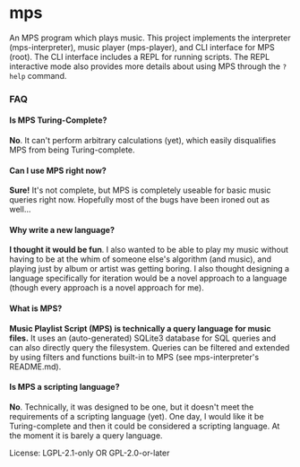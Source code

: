 # mps

An MPS program which plays music.
This project implements the interpreter (mps-interpreter), music player (mps-player), and CLI interface for MPS (root).
The CLI interface includes a REPL for running scripts.
The REPL interactive mode also provides more details about using MPS through the `?help` command.

### FAQ
#### Is MPS Turing-Complete?
**No**. It can't perform arbitrary calculations (yet), which easily disqualifies MPS from being Turing-complete.

#### Can I use MPS right now?
**Sure!** It's not complete, but MPS is completely useable for basic music queries right now. Hopefully most of the bugs have been ironed out as well...

#### Why write a new language?
**I thought it would be fun**. I also wanted to be able to play my music without having to be at the whim of someone else's algorithm (and music), and playing just by album or artist was getting boring. I also thought designing a language specifically for iteration would be a novel approach to a language (though every approach is a novel approach for me).

#### What is MPS?
**Music Playlist Script (MPS) is technically a query language for music files.** It uses an (auto-generated) SQLite3 database for SQL queries and can also directly query the filesystem. Queries can be filtered and extended by using filters and functions built-in to MPS (see mps-interpreter's README.md).

#### Is MPS a scripting language?
**No**. Technically, it was designed to be one, but it doesn't meet the requirements of a scripting language (yet). One day, I would like it be Turing-complete and then it could be considered a scripting language. At the moment it is barely a query language.


License: LGPL-2.1-only OR GPL-2.0-or-later
